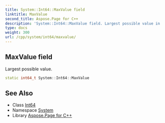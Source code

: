 ```yaml
---
title: System::Int64::MaxValue field
linktitle: MaxValue
second_title: Aspose.Page for C++
description: 'System::Int64::MaxValue field. Largest possible value in C++.'
type: docs
weight: 300
url: /cpp/system/int64/maxvalue/
---
```

## MaxValue field


Largest possible value.

```cpp
static int64_t System::Int64::MaxValue
```

## See Also

* Class [Int64](../)
* Namespace [System](../../)
* Library [Aspose.Page for C++](../../../)
